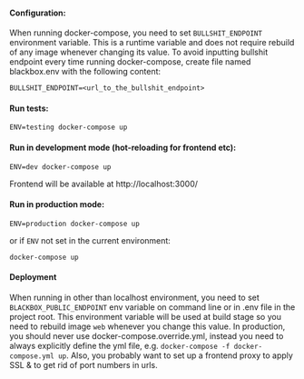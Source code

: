 #### Configuration:
When running docker-compose, you need to set `BULLSHIT_ENDPOINT` environment variable. This is a runtime variable and
does not require rebuild of any image whenever changing its value.
To avoid inputting bullshit endpoint every time running docker-compose, create file named blackbox.env with the
following content:

`BULLSHIT_ENDPOINT=<url_to_the_bullshit_endpoint>`


#### Run tests:

`ENV=testing docker-compose up`

#### Run in development mode (hot-reloading for frontend etc):

`ENV=dev docker-compose up`

Frontend will be available at http://localhost:3000/

#### Run in production mode:

`ENV=production docker-compose up`

or if `ENV` not set in the current environment:

`docker-compose up`


#### Deployment
When running in other than localhost environment,
you need to set `BLACKBOX_PUBLIC_ENDPOINT` env variable on command line or in
.env file in the project root. This environment variable will be used at build stage so you need to rebuild image
`web` whenever you change this value.
In production, you should never use docker-compose.override.yml, instead you need to always explicitly define the yml
file, e.g. `docker-compose -f docker-compose.yml up`. Also, you probably want to set up a frontend proxy to apply SSL &
to get rid of port numbers in urls.
